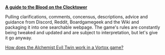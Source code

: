 **[A guide to the Blood on the Clocktower](https://cfailde.github.io/BotC-guide/BotC%20Guide.html)**

Pulling clarifications, comments, concensus, descriptions, advice and guidance from Discord, Reddit, Boardgamegeek and the Wiki and packaging it into one searchable webpage.
The game's rules are constantly being tweaked and updated and are subject to interpretation, but let's give it go anyway.

[How does the Alchemist Evil Twin work in a Vortox game?](https://cfailde.github.io/BotC-guide/BotC%20Guide.html?keywords=Alchemist%2CEvil%20Twin%2CVortox)



